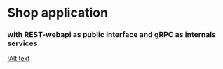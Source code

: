 # Shop application 
### with REST-webapi as public interface and gRPC as internals services

[!Alt text](img/schema.jpg)
